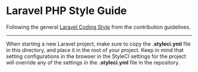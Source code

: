 # Laravel PHP Style Guide

Following the general [Laravel Coding Style](https://laravel.com/docs/5.2/contributions#coding-style) from the contribution guidelines.

***

When starting a new Laravel project, make sure to copy the **.styleci.yml** file in this directory, and place it in the root of your project. Keep in mind that setting configurations in the browser in the StyleCI settings for the project will override any of the settings in the **.styleci.yml** file in the repository.

